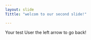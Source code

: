 ```yaml
---
layout: slide
Tittle: "welcom to our second slide!"

---
```

Your test 
User the left arrow to go back!
